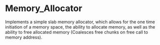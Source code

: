 # Memory_Allocator

Implements a simple slab memory allocator, which allows for the one time initiation of a memory space, the ability to allocate memory, as well as the ability to free allocated memory (Coalesces free chunks on free call to memory address).

